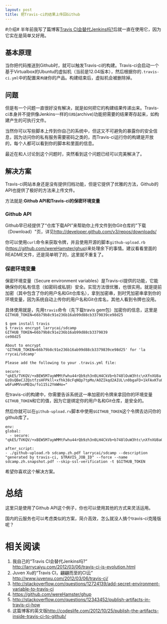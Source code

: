 ```yaml
---
layout: post
title: 把Travis-ci的结果上传回Github
---
```


#介绍#
半年前我写了篇博客[Travis CI会替代Jenkins吗?](http://larrycaiyu.com/2012/03/06/travis-ci-is-evolution.html)后就一直在使用它，因为它实在是简单又好用。

## 基本原理 ##
当你把代码推送到Github时，就可以触发Travis-ci的构建。Travis-ci会启动一个基于Virtualbox的Ubuntu的虚拟机（当前是12.04版本），然后根据你的`.travis-ci.yml`中的配置来`构建`你的产品。构建结束后，虚拟机会被删除掉。

## 问题 ##
但是有一个问题一直很好没有解决，就是如何把它的构建结果传递出来。Travis-ci本身并不提供像Jenkins一样的`归档`(archive)功能把需要的结果寄存起来，如构建产生的可执行文件。

当然你可以写些脚本上传到你自己的系统中，但这又不可避免的暴露你的安全信息，因为访问你的私有服务需要密码之类的，而Travis-ci运行你的构建是开放的，每个人都可以看到你的脚本和里面的信息。

最近在和人讨论到这个问题时，突然看到这个问题已经可以完美解决了。

## 解决方案 ##
Travis-ci网站本身还是没有提供归档功能，但是它提供了优雅的方法，Github的API也提供了极好的方法来上传文件。

方法就是:__Github API和Travis-ci的保密环境变量__

### Github API ###
Github早已经提供了“仓库下载API”来帮助你上传文件到你Git仓库的"下载（Download）"页，详见<http://developer.github.com/v3/repos/downloads/>

你可以使用`curl`命令来获取令牌，并且使用开源的脚本`github-upload.rb` (<https://github.com/wereHamster/ghup>)来处理余下的事情。建议看看里面的README文件，还是简单明了的，这里就不重复了。

### 保密环境变量 ###
保密环境变量（Secure environment variables）是Travis-ci提供的功能，它能确保你的私有信息（如密码或私钥）安全。实现方法很优雅，也很实用。就是提前加密（其中包含了你的用户名和Git仓库名），拿到加密串，到时凭加密串拿到你的环境变量，因为系统自动上传你的用户名和Git仓库名，其他人看到令牌也没用。

具体使用就是，先用`travis`命令（先下载travis gem包）加密你的信息，这里是`GITHUB_TOKEN=66b79b8c91e236b16ab99d88cb3379839ce98d25`

    $ gem install travis
    $ travis encrypt larrycai/sdcamp GITHUB_TOKEN=66b79b8c91e236b16ab99d88cb3379839
    ce98d25

    About to encrypt 'GITHUB_TOKEN=66b79b8c91e236b16ab99d88cb3379839ce98d25' for 'la
    rrycai/sdcamp'

    Please add the following to your .travis.yml file:

    secure: "qkE5/TVKQV/+xBEW5M7ayWMMtFwhu44rQb9zh3n0LH4CkVb+b748lOuW3htc\nXfnXU8a
    GzOsQBeCJZQstfzsHFPkll+xfhk38cFqNQp7tpMo/AOZIkqd2AIUL\n0bgaFD+1kFAxKTu02m11xzkDN
    w6FuHMVvoMEQu/fo115i2YmWHo="

在travis-ci的构建中，你需要告诉系统这一串加密的令牌来拿回你的环境变量`GITHUB_TOKEN`和它的值，因为它是绑定你的用户名和Git仓库，是安全的。

然后你就可以在`github-upload.rv`脚本中使用`$GITHUB_TOKEN`这个令牌去访问你的github库了。

    env:
    global:
      - secure: "qkE5/TVKQV/+xBEW5M7ayWMMtFwhu44rQb9zh3n0LH4CkVb+b748lOuW3htc\nXfnXU8aGzOsQBeCJZQstfzsHFPkll+xfhk38cFqNQp7tpMo/AOZIkqd2AIUL\n0bgaFD+1kFAxKTu02m11xzkDNw6FuHMVvoMEQu/fo115i2YmWHo="  
      
    after_script:
    - ./github-upload.rb sdcamp.zh.pdf larrycai/sdcamp --description "generated by travis-ci, $TRAVIS_JOB_ID" --force --name sdcamp.zh.snapshot.pdf --skip-ssl-verification -t $GITHUB_TOKEN

希望你喜欢这个解决方案。

# 总结 #
这里只是使用了Github API这个例子，你也可以使用其他的方式来灵活运用。

国内的云服务也可以考虑类似的方案，简介高效，怎么就没人搞个travis-ci克隆版呢？

# 相关阅读 #
 1. 我自己的“Travis CI会替代Jenkins吗?” <http://larrycaiyu.com/2012/03/06/travis-ci-is-evolution.html>
 2. Juven Xu的“Travis CI，翩翩而至的CI云” <http://www.juvenxu.com/2012/03/06/travis-ci/>
 3. <http://stackoverflow.com/questions/12724139/add-secret-environment-variable-to-travis-ci>
 4. <https://github.com/wereHamster/ghup>
 5. <http://stackoverflow.com/questions/12343452/publish-artifacts-in-travis-ci-how>
 6. 这篇博客的英文版<http://codeslife.com/2012/10/25/publish-the-artifacts-inside-travis-ci-to-github/>
